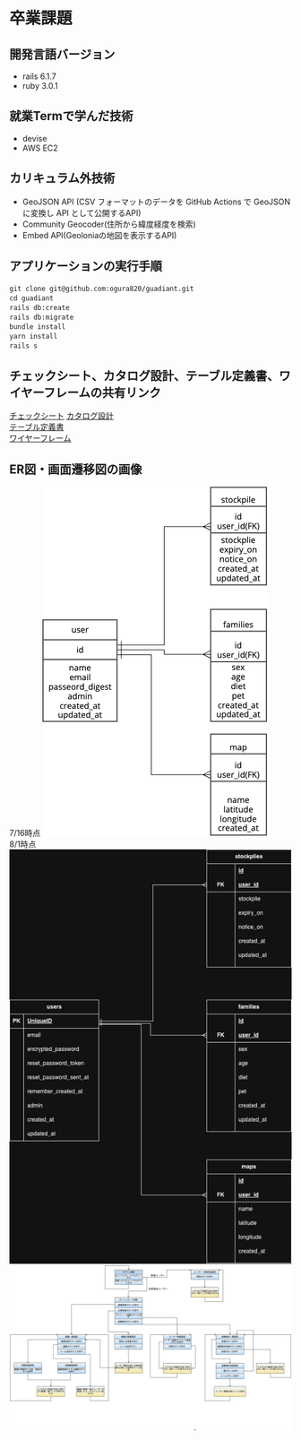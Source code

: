 # 卒業課題
## 開発言語バージョン
 - rails 6.1.7
 - ruby 3.0.1

## 就業Termで学んだ技術
 - devise
 - AWS EC2

## カリキュラム外技術
 - GeoJSON API (CSV フォーマットのデータを GitHub Actions で GeoJSON に変換し API として公開するAPI)
 - Community Geocoder(住所から緯度経度を検索)
 - Embed API(Geoloniaの地図を表示するAPI)

 ## アプリケーションの実行手順
  `git clone git@github.com:ogura820/guadiant.git`  
  `cd guadiant`  
  `rails db:create`  
  `rails db:migrate`   
  `bundle install`  
  `yarn install`  
  `rails s`  

## チェックシート、カタログ設計、テーブル定義書、ワイヤーフレームの共有リンク
  [チェックシート](https://docs.google.com/spreadsheets/d/1H91Bz-mZM60--Tnp-9YRwAM2L4hyuuqdyd0sG46FNa8/edit#gid=1704578196)
  [カタログ設計](https://docs.google.com/spreadsheets/d/1H91Bz-mZM60--Tnp-9YRwAM2L4hyuuqdyd0sG46FNa8/edit?usp=sharing)  
  [テーブル定義書](https://docs.google.com/spreadsheets/d/1H91Bz-mZM60--Tnp-9YRwAM2L4hyuuqdyd0sG46FNa8/edit?usp=sharing)  
  [ワイヤーフレーム](https://cacoo.com/diagrams/8LEMFC6PxzdiIDpp/DC8E6)

##  ER図・画面遷移図の画像
  7/16時点
  ![ER図](./ER.png)  
  8/1時点
  ![ER図](./ERver2.drawio.png)  
  ![画面遷移図](./view.png)
